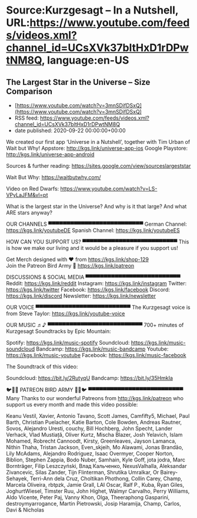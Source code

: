 # Source:Kurzgesagt – In a Nutshell, URL:https://www.youtube.com/feeds/videos.xml?channel_id=UCsXVk37bltHxD1rDPwtNM8Q, language:en-US

## The Largest Star in the Universe – Size Comparison
 - [https://www.youtube.com/watch?v=3mnSDifDSxQ](https://www.youtube.com/watch?v=3mnSDifDSxQ)
 - RSS feed: https://www.youtube.com/feeds/videos.xml?channel_id=UCsXVk37bltHxD1rDPwtNM8Q
 - date published: 2020-09-22 00:00:00+00:00

We created our first app ‘Universe in a Nutshell’, together with Tim Urban of Wait but Why!
Appstore: http://kgs.link/universe-app-ios
Google Playstore: http://kgs.link/universe-app-android

Sources & further reading: 
https://sites.google.com/view/sourceslargeststar

Wait But Why: 
https://waitbutwhy.com/

Video on Red Dwarfs: 
https://www.youtube.com/watch?v=LS-VPyLaJFM&vl=pt

What is the largest star in the Universe? And why is it that large? And what ARE stars anyway?

OUR CHANNELS
▀▀▀▀▀▀▀▀▀▀▀▀▀▀▀▀▀▀▀▀▀▀▀▀▀▀
German Channel: https://kgs.link/youtubeDE
Spanish Channel: https://kgs.link/youtubeES


HOW CAN YOU SUPPORT US?
▀▀▀▀▀▀▀▀▀▀▀▀▀▀▀▀▀▀▀▀▀▀▀▀▀▀
This is how we make our living and it would be a pleasure if you support us!

Get Merch designed with ❤ from https://kgs.link/shop-129  
Join the Patreon Bird Army 🐧 https://kgs.link/patreon  


DISCUSSIONS & SOCIAL MEDIA
▀▀▀▀▀▀▀▀▀▀▀▀▀▀▀▀▀▀▀▀▀▀▀▀▀▀
Reddit:            https://kgs.link/reddit
Instagram:     https://kgs.link/instagram
Twitter:           https://kgs.link/twitter
Facebook:      https://kgs.link/facebook
Discord:          https://kgs.link/discord
Newsletter:    https://kgs.link/newsletter


OUR VOICE
▀▀▀▀▀▀▀▀▀▀▀▀▀▀▀▀▀▀▀▀▀▀▀▀▀▀
The Kurzgesagt voice is from 
Steve Taylor:  https://kgs.link/youtube-voice


OUR MUSIC ♬♪
▀▀▀▀▀▀▀▀▀▀▀▀▀▀▀▀▀▀▀▀▀▀▀▀▀▀
700+ minutes of Kurzgesagt Soundtracks by Epic Mountain:

Spotify:            https://kgs.link/music-spotify
Soundcloud:   https://kgs.link/music-soundcloud
Bandcamp:     https://kgs.link/music-bandcamp
Youtube:          https://kgs.link/music-youtube
Facebook:       https://kgs.link/music-facebook

The Soundtrack of this video:

Soundcloud:   https://bit.ly/2RutyqU
Bandcamp:     https://bit.ly/35HmkIa 

🐦🐧🐤 PATREON BIRD ARMY 🐤🐧🐦
▀▀▀▀▀▀▀▀▀▀▀▀▀▀▀▀▀▀▀▀▀▀▀▀▀▀
Many Thanks to our wonderful Patreons from http://kgs.link/patreon who support us every month and made this video possible:

Keanu Vestil, Xavier, Antonio Tavano, Scott James, Camfifty5, Michael, Paul Barth, Christian Puelacher, Katie Barton, Cole Bowden, Andreas Rautner, Sovos, Alejandro Uresti, couchy, Bill Hochberg, John Specht, Lander Verhack, Vlad Mustiață, Oliver Kurtz, Mischa Blazer, Josh Yelavich, Islam Mohamed, Robrecht Cannoodt, Kirsty, Greenleaves, Jayson Lamanca, Nithin Thaha, Tristan Jackson, Even_skjeih, Mo Alawami, Jonas Brandão, Lily McAdams, Alejandro Rodriguez, Isaac Overmyer, Cooper Norton, Biblion, Stephen Zappia, Bodo Nuber, Samhain, Kyle Goff, jota jodra, Marc Bornträger, Filip Leszczyński, Влад Кальченко, NexusValhalla, Aleksandar Zivancevic, Silas Zander, Tijn Flinterman, Shrutika Umralkar, Or Bairey-Sehayek, Terri-Ann dela Cruz, Choltikan Phothong, Collin Carey, Champ, Marcela Oliveira, rbtpzk, Jamie Grall, LAI Oscar, Ralf P., Kuba, Ryan Giles, JoghurtWiesel, Timster Ruu, John Highet, Walmyr Carvalho, Perry Williams, Aldo Vicente, Peter Paj, Vanny Khon, Olga, Theeraphong Gasparini, destroymyarrogance, Martin Pietrowski, Josip Haramija, Champ, Carlos, Davi & Nicholas

